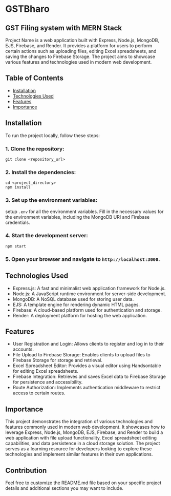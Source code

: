 # GSTBharo

## GST Filing system with MERN Stack

Project Name is a web application built with Express, Node.js, MongoDB, EJS, Firebase, and Render. It provides a platform for users to perform certain actions such as uploading files, editing Excel spreadsheets, and saving the changes to Firebase Storage. The project aims to showcase various features and technologies used in modern web development.

## Table of Contents

- [Installation](#installation)
- [Technologies Used](#technologies-used)
- [Features](#features)
- [Importance](#importance)

## Installation

To run the project locally, follow these steps:

### 1. Clone the repository:

```shell
git clone <repository_url>
```

### 2. Install the dependencies:

```
cd <project_directory>
npm install

```

### 3. Set up the environment variables:

setup `.env` for all the environment variables. Fill in the necessary values for the environment variables, including the MongoDB URI and Firebase credentials.

### 4. Start the development server:

```
npm start

```

### 5. Open your browser and navigate to `http://localhost:3000`.

## Technologies Used

- Express.js: A fast and minimalist web application framework for Node.js.
- Node.js: A JavaScript runtime environment for server-side development.
- MongoDB: A NoSQL database used for storing user data.
- EJS: A template engine for rendering dynamic HTML pages.
- Firebase: A cloud-based platform used for authentication and storage.
- Render: A deployment platform for hosting the web application.

## Features

- User Registration and Login: Allows clients to register and log in to their accounts.
- File Upload to Firebase Storage: Enables clients to upload files to Firebase Storage for storage and retrieval.
- Excel Spreadsheet Editor: Provides a visual editor using Handsontable for editing Excel spreadsheets.
- Firebase Integration: Retrieves and saves Excel data to Firebase Storage for persistence and accessibility.
- Route Authorization: Implements authentication middleware to restrict access to certain routes.

## Importance

This project demonstrates the integration of various technologies and features commonly used in modern web development. It showcases how to leverage Express, Node.js, MongoDB, EJS, Firebase, and Render to build a web application with file upload functionality, Excel spreadsheet editing capabilities, and data persistence in a cloud storage solution. The project serves as a learning resource for developers looking to explore these technologies and implement similar features in their own applications.

## Contribution

Feel free to customize the README.md file based on your specific project details and additional sections you may want to include.
